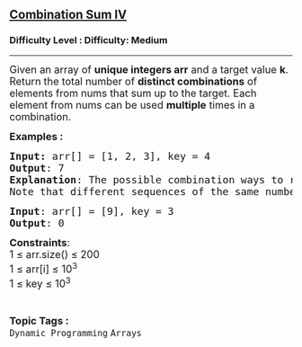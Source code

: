 <h2><a href="https://www.geeksforgeeks.org/problems/4-combination-sum/1">Combination Sum IV</a></h2><h3>Difficulty Level : Difficulty: Medium</h3><hr><div class="problems_problem_content__Xm_eO" bis_skin_checked="1"><p><span style="font-size: 18px;">Given an array of <strong>unique integers arr</strong> and a target value <strong>k</strong>. Return the total number of </span><span style="font-size: 18px;"><strong>distinct combinations</strong> of elements from nums that sum up to the target.</span><span style="font-size: 18px;">&nbsp;Each element from nums can be used <strong>multiple</strong> times in a combination.</span><span style="font-size: 18px;">&nbsp;</span></p>
<p><span style="font-size: 18px;"><strong>Examples :</strong></span></p>
<pre><span style="font-size: 18px;"><strong>Input: </strong>arr[] = [1, 2, 3], key = 4
<strong>Output</strong>: 7
<strong>Explanation</strong>: The possible combination ways to reach the target are: (1, 1, 1, 1) (1, 1, 2) (1, 2, 1) (1, 3) (2, 1, 1) (2, 2) (3, 1).
Note that different sequences of the same numbers are counted as distinct combinations.</span></pre>
<pre><span style="font-size: 18px;"><strong>Input</strong>: arr[] = [9], key = 3</span><span style="font-size: 18px;"><strong>
Output</strong>: 0</span></pre>
<p><span style="font-size: 18px;"><strong>Constraints</strong>:<br>1 ≤ arr.size() ≤ 200<br>1 ≤ arr[i] ≤ 10<sup>3</sup><br>1 ≤ key ≤ 10<sup>3</sup></span></p></div><br><p><span style=font-size:18px><strong>Topic Tags : </strong><br><code>Dynamic Programming</code>&nbsp;<code>Arrays</code>&nbsp;